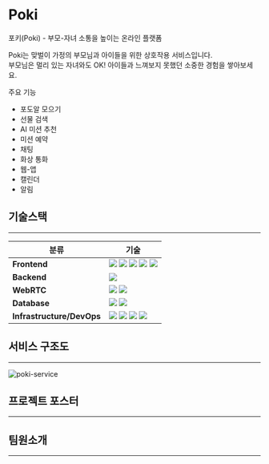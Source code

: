 # Poki
포키(Poki) - 부모-자녀 소통을 높이는 온라인 플랫폼

Poki는 맞벌이 가정의 부모님과 아이들을 위한 상호작용 서비스입니다.  
부모님은 멀리 있는 자녀와도 OK! 아이들과 느껴보지 못했던 소중한 경험을 쌓아보세요.

주요 기능  
* 포도알 모으기
* 선물 검색
* AI 미션 추천
* 미션 예약
* 채팅
* 화상 통화
* 웹-앱
* 캘린더
* 알림

## 기술스택
---

| 분류                      | 기술                                                                                                                                                                                                                                                                                                                                                                                                                                           |
| ------------------------- | ---------------------------------------------------------------------------------------------------------------------------------------------------------------------------------------------------------------------------------------------------------------------------------------------------------------------------------------------------------------------------------------------------------------------------------------------- |
| **Frontend**              | <img src="https://img.shields.io/badge/react-61DAFB?style=for-the-badge&logo=react&logoColor=black"> <img src="https://img.shields.io/badge/react--query-FF4154?style=for-the-badge&logo=reactquery&logoColor=white"> <img src="https://img.shields.io/badge/recoil-362d59?style=for-the-badge&logo=recoil&logoColor=white"> <img src="https://img.shields.io/badge/tailwindcss-38B2AC?style=for-the-badge&logo=tailwind-css&logoColor=white"> <img src="https://img.shields.io/badge/pwa-5A0FC8?style=for-the-badge&logo=pwa&logoColor=write">|   |
| **Backend**               | <img src="https://img.shields.io/badge/nestjs-E0234E?style=for-the-badge&logo=nestjs&logoColor=white">  |
| **WebRTC**              | <img src="https://img.shields.io/badge/WebRTC-333333?style=for-the-badge&logo=webRTC&logoColor=white"> <img src="https://img.shields.io/badge/socket.io-010101?style=for-the-badge&logo=socket.io&logoColor=white">
| **Database**              | <img src="https://img.shields.io/badge/mysql-4479A1?style=for-the-badge&logo=mysql&logoColor=white"> <img src="https://img.shields.io/badge/redis-DC382D?style=for-the-badge&logo=redis&logoColor=white">                                                                                                                 |
| **Infrastructure/DevOps** |  <img src="https://img.shields.io/badge/aws_Route_53-569A31?style=for-the-badge&logo=amazonaws&logoColor=white"> <img src="https://img.shields.io/badge/aws_s3-569A31?style=for-the-badge&logo=amazonaws&logoColor=white"> <img src="https://img.shields.io/badge/aws_CouldFront-569A31?style=for-the-badge&logo=amazonaws&logoColor=white"> <img src="https://img.shields.io/badge/aws_alb-569A31?style=for-the-badge&logo=amazonaws&logoColor=white">            |

## 서비스 구조도
---
![poki-service](https://github.com/po-do/Poki/assets/126448821/eca35817-6d3e-415c-9f70-c6d94043be4e)


## 프로젝트 포스터
---

## 팀원소개
---
